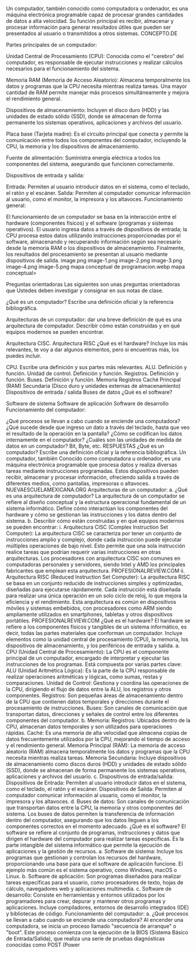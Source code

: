 Un computador, también conocido como computadora u ordenador, es una máquina electrónica programable capaz de procesar grandes cantidades de datos a alta velocidad. Su función principal es recibir, almacenar y procesar información para generar resultados útiles que pueden ser presentados al usuario o transmitidos a otros sistemas. CONCEPTO.DE

Partes principales de un computador:

Unidad Central de Procesamiento (CPU): Conocida como el "cerebro" del computador, es responsable de ejecutar instrucciones y realizar cálculos necesarios para el funcionamiento del sistema.

Memoria RAM (Memoria de Acceso Aleatorio): Almacena temporalmente los datos y programas que la CPU necesita mientras realiza tareas. Una mayor cantidad de RAM permite manejar más procesos simultáneamente y mejora el rendimiento general.

Dispositivos de almacenamiento: Incluyen el disco duro (HDD) y las unidades de estado sólido (SSD), donde se almacenan de forma permanente los sistemas operativos, aplicaciones y archivos del usuario.

Placa base (Tarjeta madre): Es el circuito principal que conecta y permite la comunicación entre todos los componentes del computador, incluyendo la CPU, la memoria y los dispositivos de almacenamiento.

Fuente de alimentación: Suministra energía eléctrica a todos los componentes del sistema, asegurando que funcionen correctamente.

Dispositivos de entrada y salida:

Entrada: Permiten al usuario introducir datos en el sistema, como el teclado, el ratón y el escáner. Salida: Permiten al computador comunicar información al usuario, como el monitor, la impresora y los altavoces. Funcionamiento general:

El funcionamiento de un computador se basa en la interacción entre el hardware (componentes físicos) y el software (programas y sistemas operativos). El usuario ingresa datos a través de dispositivos de entrada; la CPU procesa estos datos utilizando instrucciones proporcionadas por el software, almacenando y recuperando información según sea necesario desde la memoria RAM o los dispositivos de almacenamiento. Finalmente, los resultados del procesamiento se presentan al usuario mediante dispositivos de salida. image.png image-1.png image-2.png image-3.png image-4.png image-5.png mapa conceptual de programacion.webp mapa conceptual>

Preguntas orientadoras
Las siguientes son unas preguntas orientadoras que Ustedes deben investigar y consignar en sus notas de clase.

¿Qué es un computador? Escribe una definición oficial y la referencia bibliográfica.

Arquitecturas de un computador: dar una breve definición de qué es una arquitectura de computador. Describir cómo están construidas y en qué equipos modernos se pueden encontrar.

Arquitectura CISC.
Arquitectura RISC
¿Qué es el hardware? Incluye los más relevantes, te voy a dar algunos elementos, pero si encuentras más, los puedes incluir.

CPU. Escribe una definición y sus partes más relevantes.
ALU. Definición y función.
Unidad de control. Definición y función.
Registros. Definición y función.
Buses. Definición y función.
Memoria
Registros
Caché
Principal (RAM)
Secundaria (Disco duro y unidades externas de almacenamiento)
Dispositivos de entrada / salida
Buses de datos
¿Qué es el software?

Software de sistema
Software de aplicación
Software de desarrollo
Funcionamiento del computador:

¿Qué procesos se llevan a cabo cuando se enciende una computadora?
¿Qué sucede desde que ingreso un dato a través del teclado, hasta que veo el resultado de la operación en la pantalla?
¿Cómo se codifican los datos internamente en el computador?
¿Cuáles son las unidades de medida de datos en un computador? Bit, Byte, etc.
RESPUESTAS ¿Qué es un computador? Escribe una definición oficial y la referencia bibliográfica. Un computador, también Conocido como computadora u ordenador, es una máquina electrónica programable que procesa datos y realiza diversas tareas mediante instrucciones programadas. Estos dispositivos pueden recibir, almacenar y procesar información, ofreciendo salida a través de diferentes medios, como pantallas, impresoras o altavoces. NUEVAESCUELAMEXICANA.ORG Arquitecturas de un computador: a. ¿Qué es una arquitectura de computador? La arquitectura de un computador se refiere al diseño conceptual y la estructura operacional fundamental de un sistema informático. Define cómo interactúan los componentes del hardware y cómo se gestionan las instrucciones y los datos dentro del sistema. b. Describir cómo están construidas y en qué equipos modernos se pueden encontrar: i. Arquitectura CISC (Complex Instruction Set Computer): La arquitectura CISC se caracteriza por tener un conjunto de instrucciones amplio y complejo, donde cada instrucción puede ejecutar múltiples operaciones de bajo nivel. Esto permite que una sola instrucción realice tareas que podrían requerir varias instrucciones en otras arquitecturas. Los procesadores con arquitectura CISC son comunes en computadoras personales y servidores, siendo Intel y AMD los principales fabricantes que emplean esta arquitectura. PROFESIONALREVIEW.COM ii. Arquitectura RISC (Reduced Instruction Set Computer): La arquitectura RISC se basa en un conjunto reducido de instrucciones simples y optimizadas, diseñadas para ejecutarse rápidamente. Cada instrucción está diseñada para realizar una única operación en un solo ciclo de reloj, lo que mejora la eficiencia y el rendimiento. Esta arquitectura es común en dispositivos móviles y sistemas embebidos, con procesadores como ARM siendo ampliamente utilizados en smartphones, tabletas y otros dispositivos portátiles. PROFESIONALREVIEW.COM ¿Qué es el hardware? El hardware se refiere a los componentes físicos y tangibles de un sistema informático, es decir, todas las partes materiales que conforman un computador. Incluye elementos como la unidad central de procesamiento (CPU), la memoria, los dispositivos de almacenamiento, y los periféricos de entrada y salida. a. CPU (Unidad Central de Procesamiento): La CPU es el componente principal de un computador, encargado de interpretar y ejecutar las instrucciones de los programas. Está compuesta por varias partes clave: ALU (Unidad Aritmética Lógica): Es la parte de la CPU responsable de realizar operaciones aritméticas y lógicas, como sumas, restas y comparaciones. Unidad de Control: Gestiona y coordina las operaciones de la CPU, dirigiendo el flujo de datos entre la ALU, los registros y otros componentes. Registros: Son pequeñas áreas de almacenamiento dentro de la CPU que contienen datos temporales y direcciones durante el procesamiento de instrucciones. Buses: Son canales de comunicación que transportan datos, direcciones y señales de control entre los diferentes componentes del computador. b. Memoria: Registros: Ubicados dentro de la CPU, almacenan datos temporales y son utilizados para operaciones rápidas. Caché: Es una memoria de alta velocidad que almacena copias de datos frecuentemente utilizados por la CPU, mejorando el tiempo de acceso y el rendimiento general. Memoria Principal (RAM): La memoria de acceso aleatorio (RAM) almacena temporalmente los datos y programas que la CPU necesita mientras realiza tareas. Memoria Secundaria: Incluye dispositivos de almacenamiento como discos duros (HDD) y unidades de estado sólido (SSD), donde se almacenan de forma permanente los sistemas operativos, aplicaciones y archivos del usuario. c. Dispositivos de entrada/salida: Dispositivos de Entrada: Permiten al usuario introducir datos en el sistema, como el teclado, el ratón y el escáner. Dispositivos de Salida: Permiten al computador comunicar información al usuario, como el monitor, la impresora y los altavoces. d. Buses de datos: Son canales de comunicación que transportan datos entre la CPU, la memoria y otros componentes del sistema. Los buses de datos permiten la transferencia de información dentro del computador, asegurando que los datos lleguen a los componentes correctos en el momento adecuado. ¿Qué es el software? El software se refiere al conjunto de programas, instrucciones y datos que dirigen el hardware del computador para realizar tareas específicas. Es la parte intangible del sistema informático que permite la ejecución de aplicaciones y la gestión de recursos. a. Software de sistema: Incluye los programas que gestionan y controlan los recursos del hardware, proporcionando una base para que el software de aplicación funcione. El ejemplo más común es el sistema operativo, como Windows, macOS o Linux. b. Software de aplicación: Son programas diseñados para realizar tareas específicas para el usuario, como procesadores de texto, hojas de cálculo, navegadores web y aplicaciones multimedia. c. Software de desarrollo: Consiste en herramientas y entornos utilizados por los programadores para crear, depurar y mantener otros programas y aplicaciones. Incluye compiladores, entornos de desarrollo integrados (IDE) y bibliotecas de código. Funcionamiento del computador: a. ¿Qué procesos se llevan a cabo cuando se enciende una computadora? Al encender una computadora, se inicia un proceso llamado "secuencia de arranque" o "boot". Este proceso comienza con la ejecución de la BIOS (Sistema Básico de Entrada/Salida), que realiza una serie de pruebas diagnósticas conocidas como POST (Power